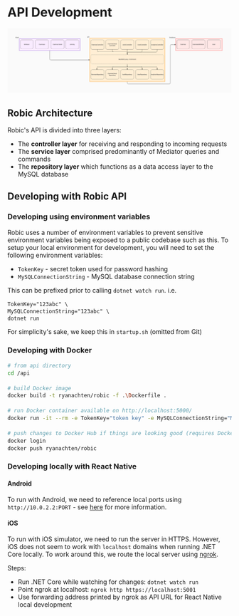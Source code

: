 # API Development

![Robic Architecture](../docs/images/Robic_Architecture.png "Robic Architecture")

## Robic Architecture

Robic's API is divided into three layers:

- The **controller layer** for receiving and responding to incoming requests
- The **service layer** comprised predominantly of Mediator queries and commands
- The **repository layer** which functions as a data access layer to the MySQL database

## Developing with Robic API

### Developing using environment variables

Robic uses a number of environment variables to prevent sensitive environment variables being exposed to a public codebase such as this. To setup your local environment for development, you will need to set the following environment variables:

- `TokenKey` - secret token used for password hashing
- `MySQLConnectionString` - MySQL database connection string

This can be prefixed prior to calling `dotnet watch run`.
i.e.

```
TokenKey="123abc" \
MySQLConnectionString="123abc" \
dotnet run
```

For simplicity's sake, we keep this in `startup.sh` (omitted from Git)

### Developing with Docker

```bash
# from api directory
cd /api

# build Docker image
docker build -t ryanachten/robic -f .\Dockerfile .

# run Docker container available on http://localhost:5000/
docker run -it --rm -e TokenKey="token key" -e MySQLConnectionString="MySQL connection string" -p 5000:80 ryanachten/robic

# push changes to Docker Hub if things are looking good (requires Docker Hub login)
docker login
docker push ryanachten/robic

```

### Developing locally with React Native

#### Android

To run with Android, we need to reference local ports using `http://10.0.2.2:PORT` - see [here](https://developer.android.com/studio/run/emulator-networking#networkaddresses) for more information.

#### iOS

To run with iOS simulator, we need to run the server in HTTPS. However, iOS does not seem to work with `localhost` domains when running .NET Core locally. To work around this, we route the local server using [ngrok](https://ngrok.com/).

Steps:

- Run .NET Core while watching for changes: `dotnet watch run`
- Point ngrok at localhost: `ngrok http https://localhost:5001`
- Use forwarding address printed by ngrok as API URL for React Native local development
